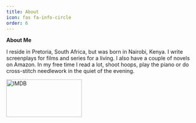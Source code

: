 ```yaml
---
title: About
icon: fas fa-info-circle
order: 6
---
```



**About Me**

I reside in Pretoria, South Africa, but was born in Nairobi, Kenya. I write screenplays for films and series for a living. I also have a couple of novels on Amazon. In my free time I read a lot, shoot hoops, play the piano or do cross-stitch needlework in the quiet of the evening. 


<a href="https://www.imdb.com/name/nm3416947/">
<img src="https://s2.loli.net/2022/07/29/GmOfuV3lAszYcCb.png" alt="IMDB"
	 width="200" height="100">
</a>

![]()




